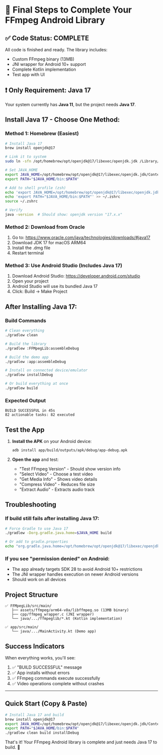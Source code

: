 # 🚀 Final Steps to Complete Your FFmpeg Android Library

## ✅ Code Status: COMPLETE
All code is finished and ready. The library includes:
- Custom FFmpeg binary (13MB)
- JNI wrapper for Android 10+ support
- Complete Kotlin implementation
- Test app with UI

## ❗ Only Requirement: Java 17

Your system currently has **Java 11**, but the project needs **Java 17**.

## Install Java 17 - Choose One Method:

### Method 1: Homebrew (Easiest)
```bash
# Install Java 17
brew install openjdk@17

# Link it to system
sudo ln -sfn /opt/homebrew/opt/openjdk@17/libexec/openjdk.jdk /Library/Java/JavaVirtualMachines/openjdk-17.jdk

# Set JAVA_HOME
export JAVA_HOME=/opt/homebrew/opt/openjdk@17/libexec/openjdk.jdk/Contents/Home
export PATH="$JAVA_HOME/bin:$PATH"

# Add to shell profile (zsh)
echo 'export JAVA_HOME=/opt/homebrew/opt/openjdk@17/libexec/openjdk.jdk/Contents/Home' >> ~/.zshrc
echo 'export PATH="$JAVA_HOME/bin:$PATH"' >> ~/.zshrc
source ~/.zshrc

# Verify
java -version  # Should show: openjdk version "17.x.x"
```

### Method 2: Download from Oracle
1. Go to: https://www.oracle.com/java/technologies/downloads/#java17
2. Download JDK 17 for macOS ARM64
3. Install the .dmg file
4. Restart terminal

### Method 3: Use Android Studio (Includes Java 17)
1. Download Android Studio: https://developer.android.com/studio
2. Open your project
3. Android Studio will use its bundled Java 17
4. Click: Build → Make Project

## After Installing Java 17:

### Build Commands
```bash
# Clean everything
./gradlew clean

# Build the library
./gradlew :FFMpegLib:assembleDebug

# Build the demo app
./gradlew :app:assembleDebug

# Install on connected device/emulator
./gradlew installDebug

# Or build everything at once
./gradlew build
```

### Expected Output
```
BUILD SUCCESSFUL in 45s
82 actionable tasks: 82 executed
```

## Test the App

1. **Install the APK** on your Android device:
   ```bash
   adb install app/build/outputs/apk/debug/app-debug.apk
   ```

2. **Open the app** and test:
   - "Test FFmpeg Version" - Should show version info
   - "Select Video" - Choose a test video
   - "Get Media Info" - Shows video details
   - "Compress Video" - Reduces file size
   - "Extract Audio" - Extracts audio track

## Troubleshooting

### If build still fails after installing Java 17:
```bash
# Force Gradle to use Java 17
./gradlew -Dorg.gradle.java.home=$JAVA_HOME build

# Or add to gradle.properties
echo "org.gradle.java.home=/opt/homebrew/opt/openjdk@17/libexec/openjdk.jdk/Contents/Home" >> gradle.properties
```

### If you see "permission denied" on Android:
- The app already targets SDK 28 to avoid Android 10+ restrictions
- The JNI wrapper handles execution on newer Android versions
- Should work on all devices

## Project Structure
```
✅ FFMpegLib/src/main/
   ├── assets/ffmpeg/arm64-v8a/libffmpeg.so (13MB binary)
   ├── cpp/ffmpeg_wrapper.c (JNI wrapper)
   └── java/.../ffmpeglib/*.kt (Kotlin implementation)

✅ app/src/main/
   └── java/.../MainActivity.kt (Demo app)
```

## Success Indicators
When everything works, you'll see:
1. ✅ "BUILD SUCCESSFUL" message
2. ✅ App installs without errors
3. ✅ FFmpeg commands execute successfully
4. ✅ Video operations complete without crashes

---

## Quick Start (Copy & Paste)
```bash
# Install Java 17 and build
brew install openjdk@17
export JAVA_HOME=/opt/homebrew/opt/openjdk@17/libexec/openjdk.jdk/Contents/Home
export PATH="$JAVA_HOME/bin:$PATH"
./gradlew clean build installDebug
```

That's it! Your FFmpeg Android library is complete and just needs Java 17 to build. 🎉